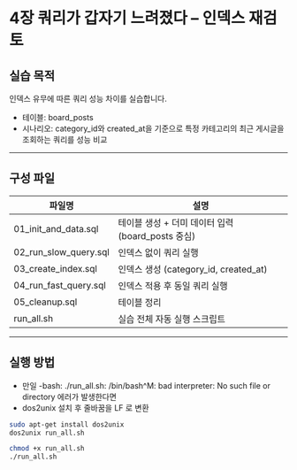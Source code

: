 # 4장 쿼리가 갑자기 느려졌다 – 인덱스 재검토


## 실습 목적
인덱스 유무에 따른 쿼리 성능 차이를 실습합니다.
- 테이블: board_posts
- 시나리오: category_id와 created_at을 기준으로 특정 카테고리의 최근 게시글을 조회하는 쿼리를 성능 비교


---

## 구성 파일

| 파일명                          | 설명 |
|---------------------------------|------|
| 01_init_and_data.sql   | 테이블 생성 + 더미 데이터 입력 (board_posts 중심) |
| 02_run_slow_query.sql  | 인덱스 없이 쿼리 실행 |
| 03_create_index.sql    | 인덱스 생성 (category_id, created_at) |
| 04_run_fast_query.sql  | 인덱스 적용 후 동일 쿼리 실행 |
| 05_cleanup.sql         | 테이블 정리 |
| run_all.sh             | 실습 전체 자동 실행 스크립트 |

---


## 실행 방법
- 만일 -bash: ./run_all.sh: /bin/bash^M: bad interpreter: No such file or directory 에러가 발생한다면
- dos2unix 설치 후 줄바꿈을 LF 로 변환
  
```bash
sudo apt-get install dos2unix
dos2unix run_all.sh

chmod +x run_all.sh
./run_all.sh
